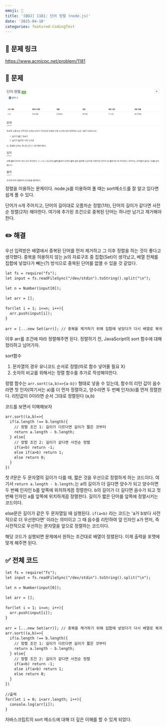 ```yaml
---
emoji: 📖
title: '[BOJ] 1181: 단어 정렬 (node.js)'
date: '2025-04-10'
categories: featured-CodingTest
---
```


## 🔗 문제 링크

https://www.acmicpc.net/problem/1181

## 💬 문제
![](problem.png)
정렬을 이용하는 문제이다. node.js를 이용하여 풀 때는 sort메소드를 잘 알고 있다면 쉽게 풀 수 있다.

단어가 n개 주어지고, 단어의 길이대로 오름차순 정렬(1차), 단어의 길이가 같다면 사전순 정렬(2차) 해야한다. 
여기에 추가된 조건으로 중복된 단어는 하나만 남기고 제거해야한다.

## ✏️ 해결
우선 입력받은 배열에서 중복된 단어를 먼저 제거하고 그 이후 정렬을 하는 것이 좋다고 생각했다. 중복을 허용하지 않는 js의 자료구조 중 집합(Set)이 생각났고, 배열 전체를 집합에 넣었다가 빼는(?) 방식으로 중복된 단어를 없앨 수 있을 것 같았다.
```JS
let fs = require("fs");
let input = fs.readFileSync("/dev/stdin").toString().split("\n");

let n = Number(input[0]);

let arr = [];

for(let i = 1; i<=n; i++){
  arr.push(input[i]);
}

arr = [...new Set(arr)]; // 중복을 제거하기 위해 집합에 넣었다가 다시 배열로 복귀
```
이후 arr를 조건에 따라 정렬해주면 된다.
정렬하기 전, JavaScript의 sort 함수에 대해 정리하고 넘어가자.

sort함수
1. 문자열의 경우 유니코드 순서로 정렬(따로 함수 넣어줄 필요 X)
2. 숫자의 비교를 위해서는 정렬 함수를 추가로 작성해야한다.

정렬 함수는 `arr.sort((a,b)=>{a-b})` 형태로 넣을 수 있는데, 함수의 리턴 값이 음수라면 첫 인자(여기서는 a)를 더 먼저 정렬하고, 양수라면 두 번째 인자(b)를 먼저 정렬한다. 리턴값이 0이라면 순서 그대로 정렬된다 (a,b)

코드를 보면서 이해해보자
```JS
arr.sort((a,b)=>{
  if(a.length !== b.length){ 
    // 정렬 조건 1: 길이가 다르다면 길이가 짧은 것부터 
    return a.length - b.length;
  } else{
    // 정렬 조건 2: 길이가 같다면 사전순 정렬
    if(a<b) return -1;
    else if(a>b) return 1;
    else return 0;
  }
})
```
첫 if문은 두 문자열의 길이가 다를 때, 짧은 것을 우선으로 정렬하게 하는 코드이다.
여기서 `return a.length - b.length;`는 a의 길이가 더 길다면 양수가 되고 양수이면 두 번째 인자인 b를 앞쪽에 위치하게끔 정렬한다. b의 길이가 더 길다면 음수가 되고 첫 번째 인자인 a를 앞쪽에 위치하게끔 정렬한다. 길이가 짧은 단어를 앞쪽에 정렬시키는 코드이다.

else문은 길이가 같은 두 문자열일 때 실행된다. `if(a<b)` 라는 코드는 'a가 b보다 사전적으로 더 우선한다면' 이라는 의미이고 그 때 음수를 리턴하여 앞 인자인 a가 먼저, 즉 사전적으로 우선하는 문자열을 앞으로 정렬하는 코드이다.

해당 코드가 실행되면 문제에서 원하는 조건대로 배열이 정렬된다. 이제 출력을 포맷에 맞게 해주면 된다.

## ✅ 전체 코드
```JS
let fs = require("fs");
let input = fs.readFileSync("/dev/stdin").toString().split("\n");

let n = Number(input[0]);

let arr = [];

for(let i = 1; i<=n; i++){
  arr.push(input[i]);
}

arr = [...new Set(arr)]; // 중복을 제거하기 위해 집합에 넣었다가 다시 배열로 복귀
arr.sort((a,b)=>{
  if(a.length !== b.length){ 
    // 정렬 조건 1: 길이가 다르다면 길이가 짧은 것부터 
    return a.length - b.length;
  } else{
    // 정렬 조건 2: 길이가 같다면 사전순 정렬
    if(a<b) return -1;
    else if(a>b) return 1;
    else return 0;
  }
})

//출력
for(let i = 0; i<arr.length; i++){
  console.log(arr[i]);
}
```

자바스크립트의 sort 메소드에 대해 더 깊은 이해를 할 수 있게 되었다.
```toc
```







